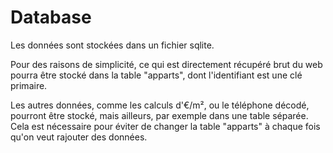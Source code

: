 
Database
========

Les données sont stockées dans un fichier sqlite.

Pour des raisons de simplicité, ce qui est directement récupéré brut
du web pourra être stocké dans la table "apparts", dont l'identifiant
est une clé primaire.

Les autres données, comme les calculs d'€/m², ou le téléphone décodé,
pourront être stocké, mais ailleurs, par exemple dans une table
séparée.
Cela est nécessaire pour éviter de changer la table "apparts" à chaque
fois qu'on veut rajouter des données.
